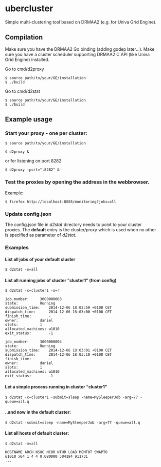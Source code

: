ubercluster
===========

Simple multi-clustering tool based on DRMAA2 (e.g. for Univa Grid Engine).

## Compilation

Make sure you have the DRMAA2 Go binding (adding godep later...).
Make sure you have a cluster scheduler supporting DRMAA2 C API (like Univa Grid Engine)
installed.

Go to cmd/d2proxy
 
    $ source path/to/your/GE/installation
    $ ./build


Go to cmd/d2stat

    $ source path/to/your/GE/installation
    $ ./build

## Example usage

### Start your proxy - one per cluster:

    $ source path/to/your/GE/installation

    $ d2proxy &
    
or for listening on port 8282
    
    $ d2proxy -port=":8282" &

### Test the proxies by opening the address in the webbrowser.

Example:

    $ firefox http://localhost:8888/monitoring?jobs=all

### Update config.json 

The config.json file in *d2stat* directory needs to point to your cluster proxies. The **default** entry is the cluster/proxy which is used when no other is specified as parameter of *d2stat*.

### Examples

#### List all jobs of your default cluster

    $ d2stat -s=all

#### List all running jobs of cluster "cluster1" (from config)

    $ d2stat -c=cluster1 -s=r

    job_number:		3000000003
    state:			Running
    submission_time:	2014-12-06 18:02:59 +0100 CET
    dispatch_time:		2014-12-06 18:03:00 +0100 CET
    finish_time:		-
    owner:			daniel
    slots:			1
    allocated_machines:	u1010
    exit_status:		-1

    job_number:		3000000004
    state:			Running
    submission_time:	2014-12-06 18:03:01 +0100 CET
    dispatch_time:		2014-12-06 18:03:10 +0100 CET
    finish_time:		-
    owner:			daniel
    slots:			1
    allocated_machines:	u1010
    exit_status:		-1

#### Let a simple process running in cluster "cluster1"

    $ d2stat -c=cluster1 -submit=sleep -name=MySleeperJob -arg=77 -queue=all.q

#### ..and now in the default cluster:

    $ d2stat -submit=sleep -name=MySleeperJob -arg=77 -queue=all.q

#### List all hosts of default cluster:

    $ d2stat -m=all
    
    HOSTNAME ARCH NSOC NCOR NTHR LOAD MEMTOT SWAPTO
    u1010 x64 1 4 4 0.080000 504184 911731
    ...
